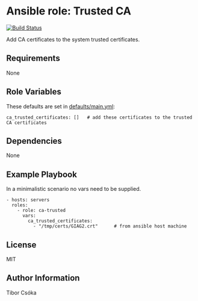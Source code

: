 Ansible role: Trusted CA
=========

[![Build Status](https://travis-ci.com/Provizanta/ansible-role-ca-trusted.svg?branch=master)](https://travis-ci.com/Provizanta/ansible-role-ca-trusted)

Add CA certificates to the system trusted certificates.

Requirements
------------

None

Role Variables
--------------

These defaults are set in [defaults/main.yml](defaults/main.yml):

    ca_trusted_certificates: []   # add these certificates to the trusted CA certificates

Dependencies
------------

None

Example Playbook
----------------

In a minimalistic scenario no vars need to be supplied.

    - hosts: servers
      roles:
        - role: ca-trusted
          vars:
            ca_trusted_certificates:
              - "/tmp/certs/GIAG2.crt"      # from ansible host machine


License
-------

MIT

Author Information
------------------

Tibor Csóka
